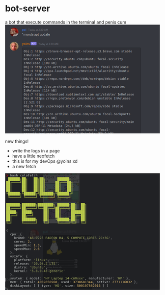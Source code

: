 # bot-server
a bot that execute commands in the terminal
and penis cum 
![image](/images/example.png)

new things!
- write the logs in a page
- have a little neofetch
- this is for my devOps @yoins xd
- a new fetch

![culo](/images/culo.png)

